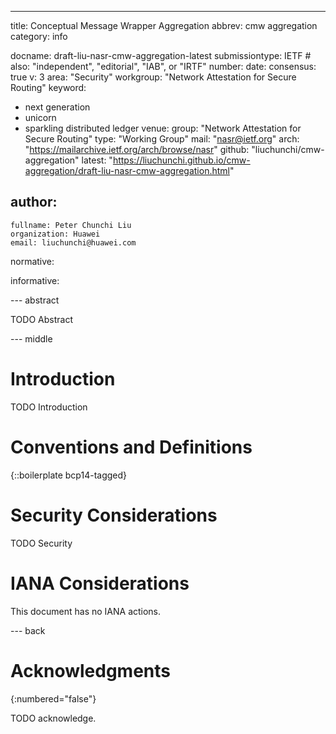 ---
title: Conceptual Message Wrapper Aggregation
abbrev: cmw aggregation
category: info

docname: draft-liu-nasr-cmw-aggregation-latest
submissiontype: IETF  # also: "independent", "editorial", "IAB", or "IRTF"
number:
date:
consensus: true
v: 3
area: "Security"
workgroup: "Network Attestation for Secure Routing"
keyword:
 - next generation
 - unicorn
 - sparkling distributed ledger
venue:
  group: "Network Attestation for Secure Routing"
  type: "Working Group"
  mail: "nasr@ietf.org"
  arch: "https://mailarchive.ietf.org/arch/browse/nasr"
  github: "liuchunchi/cmw-aggregation"
  latest: "https://liuchunchi.github.io/cmw-aggregation/draft-liu-nasr-cmw-aggregation.html"

author:
 -
    fullname: Peter Chunchi Liu
    organization: Huawei
    email: liuchunchi@huawei.com

normative:

informative:


--- abstract

TODO Abstract


--- middle

# Introduction

TODO Introduction


# Conventions and Definitions

{::boilerplate bcp14-tagged}


# Security Considerations

TODO Security


# IANA Considerations

This document has no IANA actions.


--- back

# Acknowledgments
{:numbered="false"}

TODO acknowledge.
